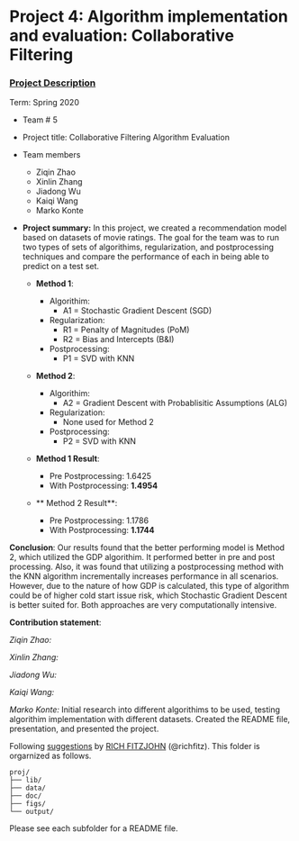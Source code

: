 # Project 4: Algorithm implementation and evaluation: Collaborative Filtering

### [Project Description](doc/project4_desc.md)

Term: Spring 2020

+ Team # 5
+ Project title: Collaborative Filtering Algorithm Evaluation
+ Team members
	+ Ziqin Zhao
	+ Xinlin Zhang
	+ Jiadong Wu
	+ Kaiqi Wang
	+ Marko Konte

+ **Project summary:** 
In this project, we created a recommendation model based on datasets of movie ratings. The goal for the team was to run two types of sets of algorithims, regularization, and postprocessing techniques and compare the performance of each in being able to predict on a test set. 

	+ **Method 1**: 
		+ Algorithim: 
			+ A1 = Stochastic Gradient Descent (SGD)
		+ Regularization: 
			+ R1 = Penalty of Magnitudes (PoM)
			+ R2 = Bias and Intercepts (B&I)
		+ Postprocessing: 
			+ P1 = SVD with KNN
	
	+ **Method 2**:
		+ Algorithim:
			+ A2 = Gradient Descent with Probablisitic Assumptions (ALG)
		+ Regularization:
			+ None used for Method 2
		+ Postprocessing: 
			+ P2 = SVD with KNN
			
	+ **Method 1 Result**: 
		+ Pre Postprocessing: 1.6425
		+ With Postprocessing: **1.4954**
		
	+ ** Method 2 Result**:
		+ Pre Postprocessing: 1.1786
		+ With Postprocessing: **1.1744**

**Conclusion**: Our results found that the better performing model is Method 2, which utilized the GDP algorithim. It performed better in pre and post processing. Also, it was found that utilizing a postprocessing method with the KNN algorithm incrementally increases performance in all scenarios. However, due to the nature of how GDP is calculated, this type of algorithm could be of higher cold start issue risk, which Stochastic Gradient Descent is better suited for. Both approaches are very computationally intensive.

**Contribution statement**: 

*Ziqin Zhao:*

*Xinlin Zhang:*

*Jiadong Wu:*

*Kaiqi Wang:*

*Marko Konte:* Initial research into different algorithims to be used, testing algorithim implementation with different datasets. Created the README file, presentation, and presented the project. 



Following [suggestions](http://nicercode.github.io/blog/2013-04-05-projects/) by [RICH FITZJOHN](http://nicercode.github.io/about/#Team) (@richfitz). This folder is orgarnized as follows.

```
proj/
├── lib/
├── data/
├── doc/
├── figs/
└── output/
```

Please see each subfolder for a README file.
